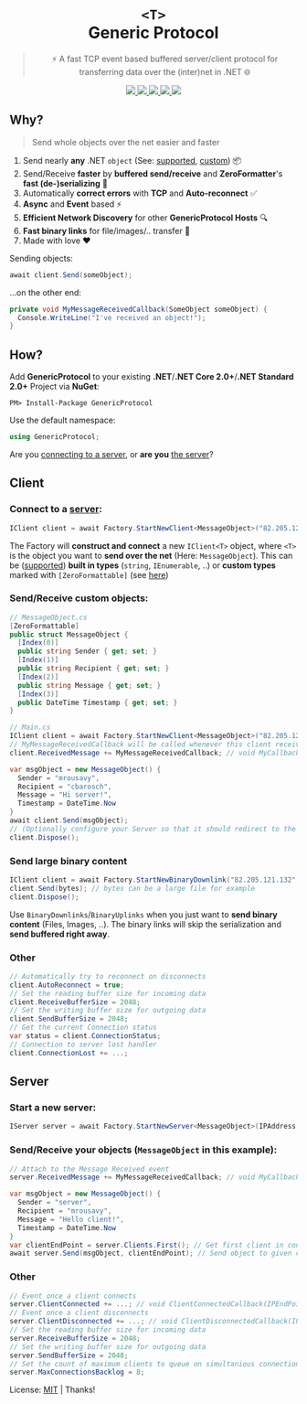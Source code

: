 <p align="center">
  <h1 align="center">
    <code class="rich-diff-level-one">&lt;T&gt;</code>
    <br/>
    Generic Protocol
  </h1>

  <blockquote align="center">⚡️ A fast TCP event based buffered server/client protocol for transferring data over the (inter)net in .NET 🌐</blockquote>

  <p align="center">
	<a href="https://docs.microsoft.com/en-us/dotnet/standard/net-standard">
		<img src="https://img.shields.io/badge/.NET-Standard-lightgrey.svg">
	</a>
	<a href="https://www.codacy.com/app/mrousavy/GenericProtocol?utm_source=github.com&amp;utm_medium=referral&amp;utm_content=mrousavy/GenericProtocol&amp;utm_campaign=Badge_Grade">
		<img src="https://api.codacy.com/project/badge/Grade/6850ab93bbb445eaa7902450addfab6b">
	</a>
    <a href="https://ci.appveyor.com/project/mrousavy/genericprotocol">
      <img src="https://ci.appveyor.com/api/projects/status/vlgt97f4bpgci6pj?svg=true">
    </a>
	<a href="https://www.nuget.org/packages/GenericProtocol"/>
		<img src="https://img.shields.io/nuget/v/GenericProtocol.svg">
	</a>
	<a href="https://www.nuget.org/packages/GenericProtocol/">
		<img src="https://img.shields.io/nuget/dt/GenericProtocol.svg">
	</a>
  </p>
<p/>

## Why?
> Send whole objects over the net easier and faster

1. Send nearly **any** .NET `object`
(See: [supported](https://github.com/neuecc/ZeroFormatter#built-in-support-types), [custom](https://github.com/neuecc/ZeroFormatter#quick-start)) :package:
2. Send/Receive **faster** by **buffered send/receive** and **ZeroFormatter**'s **fast (de-)serializing** :dash:
3. Automatically **correct errors** with **TCP** and **Auto-reconnect** :white_check_mark:
4. **Async** and **Event** based :zap:
5. **Efficient Network Discovery** for other **GenericProtocol Hosts** :mag:
6. **Fast binary links** for file/images/.. transfer :floppy_disk:
7. Made with love :heart:

Sending objects:
```csharp
await client.Send(someObject);
```

...on the other end:
```csharp
private void MyMessageReceivedCallback(SomeObject someObject) {
  Console.WriteLine("I've received an object!");
}
```

## How?
Add **GenericProtocol** to your existing **.NET**/**.NET Core 2.0+**/**.NET Standard 2.0+** Project via **NuGet**:
```
PM> Install-Package GenericProtocol
```

Use the default namespace:
```csharp
using GenericProtocol;
```

Are you [connecting to a server](#client), or **are you** [the server](#server)?


## Client
### Connect to a [server](#server):
```csharp
IClient client = await Factory.StartNewClient<MessageObject>("82.205.121.132", 1024, true);
```
The Factory will **construct and connect** a new `IClient<T>` object, where `<T>` is the object
you want to **send over the net** (Here: `MessageObject`). This can be ([supported](https://github.com/neuecc/ZeroFormatter#built-in-support-types))
**built in types** (`string`, `IEnumerable`, ..) or **custom types** marked with `[ZeroFormattable]` (see [here](https://github.com/neuecc/ZeroFormatter#quick-start))

### Send/Receive custom objects:
```csharp
// MessageObject.cs
[ZeroFormattable]
public struct MessageObject {
  [Index(0)]
  public string Sender { get; set; }
  [Index(1)]
  public string Recipient { get; set; }
  [Index(2)]
  public string Message { get; set; }
  [Index(3)]
  public DateTime Timestamp { get; set; }
}

// Main.cs
IClient client = await Factory.StartNewClient<MessageObject>("82.205.121.132", 1024);
// MyMessageReceivedCallback will be called whenever this client receives a message
client.ReceivedMessage += MyMessageReceivedCallback; // void MyCallback(IPEndPoint, MessageObject)

var msgObject = new MessageObject() {
  Sender = "mrousavy",
  Recipient = "cbarosch",
  Message = "Hi server!",
  Timestamp = DateTime.Now
}
await client.Send(msgObject);
// (Optionally configure your Server so that it should redirect to the Recipient)
client.Dispose();
```

### Send large binary content
```csharp
IClient client = await Factory.StartNewBinaryDownlink("82.205.121.132", 1024, true);
client.Send(bytes); // bytes can be a large file for example
client.Dispose();
```
Use `BinaryDownlinks`/`BinaryUplinks` when you just want to **send binary content** (Files, Images, ..). The binary links will skip the serialization and **send buffered right away**.

### Other
```csharp
// Automatically try to reconnect on disconnects
client.AutoReconnect = true;
// Set the reading buffer size for incoming data
client.ReceiveBufferSize = 2048;
// Set the writing buffer size for outgoing data
client.SendBufferSize = 2048;
// Get the current Connection status
var status = client.ConnectionStatus;
// Connection to server lost handler
client.ConnectionLost += ...;
```

## Server
### Start a new server:
```csharp
IServer server = await Factory.StartNewServer<MessageObject>(IPAddress.Any, 1024, true);
```

### Send/Receive your objects (`MessageObject` in this example):
```csharp
// Attach to the Message Received event
server.ReceivedMessage += MyMessageReceivedCallback; // void MyCallback(IPEndPoint, MessageObject)

var msgObject = new MessageObject() {
  Sender = "server",
  Recipient = "mrousavy",
  Message = "Hello client!",
  Timestamp = DateTime.Now
}
var clientEndPoint = server.Clients.First(); // Get first client in connected-clients enumerable
await server.Send(msgObject, clientEndPoint); // Send object to given client
```

### Other
```csharp
// Event once a client connects
server.ClientConnected += ...; // void ClientConnectedCallback(IPEndPoint)
// Event once a client disconnects
server.ClientDisconnected += ...; // void ClientDisconnectedCallback(IPEndPoint)
// Set the reading buffer size for incoming data
server.ReceiveBufferSize = 2048;
// Set the writing buffer size for outgoing data
server.SendBufferSize = 2048;
// Set the count of maximum clients to queue on simultanious connection attempts
server.MaxConnectionsBacklog = 8;
```

License: [MIT](https://github.com/mrousavy/GenericProtocol/blob/master/LICENSE) | Thanks!
